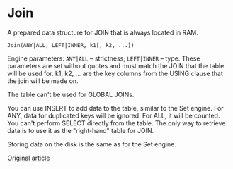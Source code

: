 
# Join

A prepared data structure for JOIN that is always located in RAM.

```
Join(ANY|ALL, LEFT|INNER, k1[, k2, ...])
```

Engine parameters: `ANY|ALL` – strictness; `LEFT|INNER` – type.
These parameters are set without quotes and must match the JOIN that the table will be used for. k1, k2, ... are the key columns from the USING clause that the join will be made on.

The table can't be used for GLOBAL JOINs.

You can use INSERT to add data to the table, similar to the Set engine. For ANY, data for duplicated keys will be ignored. For ALL, it will be counted. You can't perform SELECT directly from the table. The only way to retrieve data is to use it as the "right-hand" table for JOIN.

Storing data on the disk is the same as for the Set engine.


[Original article](https://clickhouse.yandex/docs/en/operations/table_engines/join/) <!--hide-->
